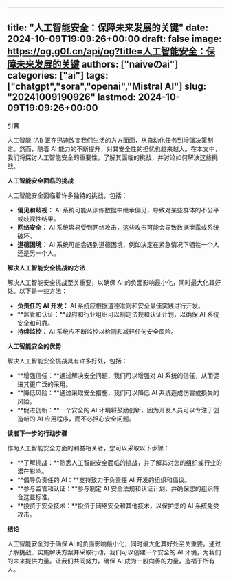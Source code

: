 
---
title: "人工智能安全：保障未来发展的关键"
date: 2024-10-09T19:09:26+00:00
draft: false
image: https://og.g0f.cn/api/og?title=人工智能安全：保障未来发展的关键
authors: ["naiveのai"]
categories: ["ai"]
tags: ["chatgpt","sora","openai","Mistral AI"]
slug: "20241009190926"
lastmod: 2024-10-09T19:09:26+00:00
---
**引言**

人工智能 (AI) 正在迅速改变我们生活的方方面面，从自动化任务到增强决策制定。然而，随着 AI 能力的不断提升，对其安全性的担忧也越来越大。在本文中，我们将探讨人工智能安全的重要性，了解其面临的挑战，并讨论如何解决这些挑战。

**人工智能安全面临的挑战**

人工智能安全面临着许多独特的挑战，包括：

* **偏见和歧视：** AI 系统可能从训练数据中继承偏见，导致对某些群体的不公平或歧视性结果。
* **网络安全：** AI 系统容易受到网络攻击，这些攻击可能会导致数据泄露或系统破坏。
* **道德困境：** AI 系统可能会遇到道德困境，例如决定在紧急情况下牺牲一个人还是另一个人。

**解决人工智能安全挑战的方法**

解决人工智能安全挑战至关重要，以确保 AI 的负面影响最小化，同时最大化其好处。以下是一些方法：

* **负责任的 AI 开发：** AI 系统应根据道德准则和安全最佳实践进行开发。
* **监管和认证：**政府和行业组织可以制定法规和认证计划，以确保 AI 系统安全和可靠。
* **持续监控：** AI 系统应不断监控以检测和减轻任何安全风险。

**人工智能安全的优势**

解决人工智能安全挑战具有许多好处，包括：

* **增强信任：**通过解决安全问题，我们可以增强对 AI 系统的信任，从而促进其更广泛的采用。
* **降低风险：**通过采取安全措施，我们可以降低 AI 系统造成伤害或损失的风险。
* **促进创新：**一个安全的 AI 环境将鼓励创新，因为开发人员可以专注于创造新的 AI 应用程序，而不必担心安全问题。

**读者下一步的行动步骤**

作为人工智能安全方面的利益相关者，您可以采取以下步骤：

* **了解挑战：**熟悉人工智能安全面临的挑战，并了解其对您的组织或行业的潜在影响。
* **倡导负责任的 AI：**支持致力于负责任 AI 开发的组织和倡议。
* **参与监管和认证：**参与制定 AI 安全法规和认证计划，并确保您的组织符合这些标准。
* **投资于安全技术：**投资于网络安全和其他技术，以保护您的 AI 系统免受攻击。

**结论**

人工智能安全对于确保 AI 的负面影响最小化，同时最大化其好处至关重要。通过了解挑战、实施解决方案并采取行动，我们可以创建一个安全的 AI 环境，为我们的未来提供力量。让我们共同努力，确保 AI 成为一股向善的力量，造福于所有人。